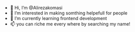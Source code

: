 - 👋 Hi, I’m @Alirezakomasi
- 👀 I’m interested in making somthing helpefull for people
- 🌱 I’m currently learning frontend development  
- 📫 you can riche me every where by searching my name!

<!---
Alirezakomasi/Alirezakomasi is a ✨ special ✨ repository because its `README.md` (this file) appears on your GitHub profile.
You can click the Preview link to take a look at your changes.
--->
